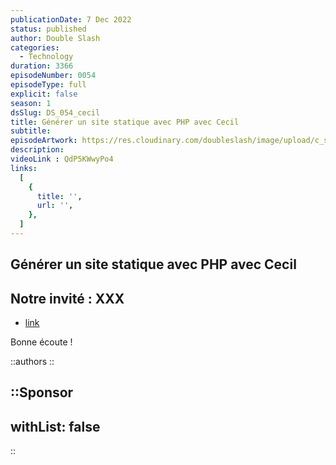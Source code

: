 ```yaml
---
publicationDate: 7 Dec 2022
status: published
author: Double Slash
categories:
  - Technology
duration: 3366
episodeNumber: 0054
episodeType: full
explicit: false
season: 1
dsSlug: DS_054_cecil
title: Générer un site statique avec PHP avec Cecil
subtitle: 
episodeArtwork: https://res.cloudinary.com/doubleslash/image/upload/c_scale,w_400/v1670322954/episode/54-artwork_xw7clo.png
description: 
videoLink : QdP5KWwyPo4
links:
  [
    {
      title: '',
      url: '',
    },
  ]
---
```

## Générer un site statique avec PHP avec Cecil

## Notre invité : XXX

- [link](http)

Bonne écoute !

::authors
::

::Sponsor
---
withList: false
---
::
